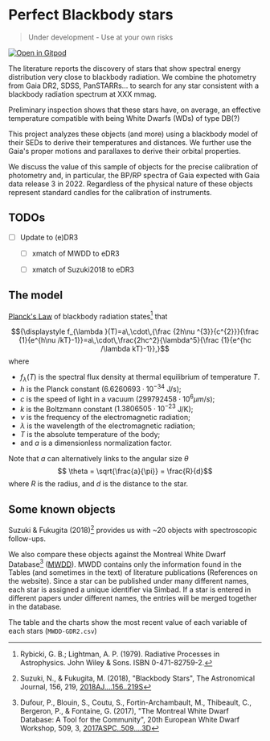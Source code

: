 # Perfect Blackbody stars

> Under development - Use at your own risks

[![Open in Gitpod](https://gitpod.io/button/open-in-gitpod.svg)](https://gitpod.io/#https://github.com/mfouesneau/blackbodystars)

The literature reports the discovery of stars that show spectral energy distribution very close to blackbody radiation.
We combine the photometry from Gaia DR2, SDSS, PanSTARRs... to search for any star consistent with a blackbody radiation spectrum at XXX mmag.

Preliminary inspection shows that these stars have, on average, an effective temperature compatible with being White Dwarfs (WDs) of type DB(?)

This project analyzes these objects (and more) using a blackbody model of their SEDs to derive their temperatures and distances.
We further use the Gaia's proper motions and parallaxes to derive their orbital properties.

We discuss the value of this sample of objects for the precise calibration of photometry and, in particular, the BP/RP spectra of Gaia expected with Gaia data release 3 in 2022. Regardless of the physical nature of these objects represent standard candles for the calibration of instruments.


## TODOs

- [ ] Update to (e)DR3
   - [ ] xmatch of MWDD to eDR3
   - [ ] xmatch of Suzuki2018 to eDR3


## The model

[Planck's Law](https://en.wikipedia.org/wiki/Planck%27s_law) of blackbody radiation states[^Rybicki1979] that

$${\displaystyle f_{\lambda }(T)=a\,\cdot\,{\frac {2h\nu ^{3}}{c^{2}}}{\frac {1}{e^{h\nu /kT}-1}}=a\,\cdot\,\frac{2hc^2}{\lambda^5}{\frac {1}{e^{hc /\lambda kT}-1}},}$$
where

* $f_\lambda(T)$ is the spectral flux density at thermal equilibrium of temperature $T$.
* $h$ is the Planck constant ($6.6260693\cdot10^{-34}$  J/s);
* $c$ is the speed of light in a vacuum ($299792458\cdot 10^6\mu m/s$);
* $k$ is the Boltzmann constant ($1.3806505\cdot 10^{-23}$ J/K);
* $\nu$ is the frequency of the electromagnetic radiation;
* $\lambda$ is the wavelength of the electromagnetic radiation;
* $T$ is the absolute temperature of the body;
* and $a$ is a dimensionless normalization factor.

Note that $a$ can alternatively links to the angular size $\theta$
$$ \theta = \sqrt{\frac{a}{\pi}} = \frac{R}{d}$$
where $R$ is the
radius, and $d$ is the distance to the star.


[^Rybicki1979]:  Rybicki, G. B.; Lightman, A. P. (1979). Radiative Processes in Astrophysics. John Wiley & Sons. ISBN 0-471-82759-2.


## Some known objects

<!-- ADS custom
[^%1H%Y]: %l (%Y), "%T", %J, %V, %p, [%R](%u)
-->

Suzuki & Fukugita (2018)[^Suzuki2018] provides us with ~20 objects with spectroscopic follow-ups.

We also compare these objects against the Montreal White Dwarf Database[^Dufour2017] ([MWDD](http://www.montrealwhitedwarfdatabase.org/tables-and-charts.html)).
MWDD contains only the information found in the Tables (and sometimes in the text) of literature publications (References on the website). Since a star can be published under many different names, each star is assigned a unique identifier via Simbad. If a star is entered in different papers under different names, the entries will be merged together in the database.

The table and the charts show the most recent value of each variable of each stars (`MWDD-GDR2.csv`)




[^Suzuki2018]: Suzuki, N., & Fukugita, M. (2018), "Blackbody Stars", The Astronomical Journal, 156, 219, [2018AJ....156..219S](https://ui.adsabs.harvard.edu/abs/2018AJ....156..219S)

[^Dufour2017]: Dufour, P., Blouin, S., Coutu, S., Fortin-Archambault, M., Thibeault, C., Bergeron, P., & Fontaine, G. (2017), "The Montreal White Dwarf Database: A Tool for the Community", 20th European White Dwarf Workshop, 509, 3, [2017ASPC..509....3D](https://ui.adsabs.harvard.edu/abs/2017ASPC..509....3D)